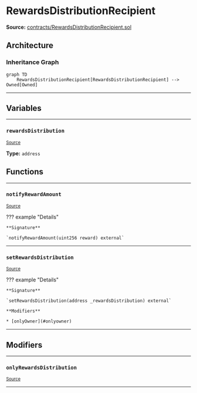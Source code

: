 # RewardsDistributionRecipient

**Source:** [contracts/RewardsDistributionRecipient.sol](https://github.com/Synthetixio/synthetix/tree/develop/contracts/RewardsDistributionRecipient.sol)

## Architecture

### Inheritance Graph

```mermaid
graph TD
    RewardsDistributionRecipient[RewardsDistributionRecipient] --> Owned[Owned]
```

---

## Variables

---

### `rewardsDistribution`
<sub>[Source](https://github.com/Synthetixio/synthetix/tree/develop/contracts/RewardsDistributionRecipient.sol#L9)</sub>

**Type:** `address`

## Functions

---

### `notifyRewardAmount`
<sub>[Source](https://github.com/Synthetixio/synthetix/tree/develop/contracts/RewardsDistributionRecipient.sol#L11)</sub>

??? example "Details"

    **Signature**

    `notifyRewardAmount(uint256 reward) external`

---

### `setRewardsDistribution`
<sub>[Source](https://github.com/Synthetixio/synthetix/tree/develop/contracts/RewardsDistributionRecipient.sol#L18)</sub>

??? example "Details"

    **Signature**

    `setRewardsDistribution(address _rewardsDistribution) external`

    **Modifiers**

    * [onlyOwner](#onlyowner)

---

## Modifiers

---

### `onlyRewardsDistribution`
<sub>[Source](https://github.com/Synthetixio/synthetix/tree/develop/contracts/RewardsDistributionRecipient.sol#L13)</sub>

---

